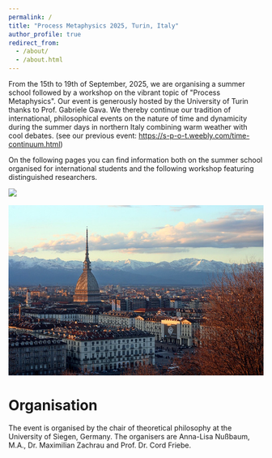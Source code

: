```yaml
---
permalink: /
title: "Process Metaphysics 2025, Turin, Italy"
author_profile: true
redirect_from: 
  - /about/
  - /about.html
---
```


From the 15th to 19th of September, 2025, we are organising a summer school followed by a workshop on the vibrant topic of "Process Metaphysics". Our event is generously hosted by the University of Turin thanks to Prof. Gabriele Gava. We thereby continue our tradition of international, philosophical events on the nature of time and dynamicity during the summer days in northern Italy combining warm weather with cool debates. (see our previous event: https://s-p-o-t.weebly.com/time-continuum.html)

On the following pages you can find information both on the summer school organised for international students and the following workshop featuring distinguished researchers.

<img src="https://github.com/k1ssndr/turin2025/images/turin.png"/>

![The Mole Antonelliana and in the background the Alps](/images/turin.png)

Organisation
======
The event is organised by the chair of theoretical philosophy at the University of Siegen, Germany. The organisers are Anna-Lisa Nußbaum, M.A., Dr. Maximilian Zachrau and Prof. Dr. Cord Friebe.
